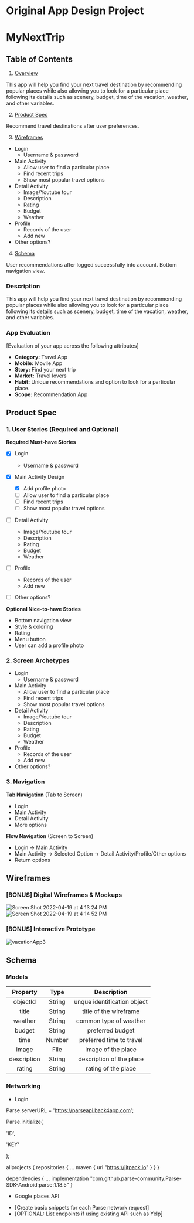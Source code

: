 Original App Design Project 
===

# MyNextTrip

## Table of Contents
1. [Overview](#Overview)

This app will help you find your next travel destination by recommending popular places while also allowing you to look for a particular place following its details such as scenery, budget, time of the vacation, weather, and other variables.


2. [Product Spec](#Product-Spec)

Recommend travel destinations after user preferences.


3. [Wireframes](#Wireframes)
* Login
   * Username & password
* Main Activity
   * Allow user to find a particular place
   * Find recent trips
   * Show most popular travel options
* Detail Activity
   * Image/Youtube tour
   * Description
   * Rating
   * Budget
   * Weather
* Profile
   * Records of the user
   * Add new
* Other options?


4. [Schema](#Schema)

User recommendations after logged successfully into account. Bottom navigation view.

### Description
This app will help you find your next travel destination by recommending popular places while also allowing you to look for a particular place following its details such as scenery, budget, time of the vacation, weather, and other variables.


### App Evaluation
[Evaluation of your app across the following attributes]
- **Category:** Travel App
- **Mobile:** Movile App
- **Story:** Find your next trip
- **Market:** Travel lovers
- **Habit:** Unique recommendations and option to look for a particular place.
- **Scope:** Recommendation App

## Product Spec

### 1. User Stories (Required and Optional)

**Required Must-have Stories**

- [x] Login
   * Username & password
- [x] Main Activity Design
   - [x] Add profile photo
   - [ ] Allow user to find a particular place
   - [ ] Find recent trips
   - [ ] Show most popular travel options
- [ ] Detail Activity
   * Image/Youtube tour
   * Description
   * Rating
   * Budget
   * Weather
- [ ] Profile
   * Records of the user
   * Add new
- [ ] Other options?


**Optional Nice-to-have Stories**

* Bottom navigation view
* Style & coloring
* Rating
* Menu button
* User can add a profile photo

### 2. Screen Archetypes

* Login
   * Username & password
* Main Activity
   * Allow user to find a particular place
   * Find recent trips
   * Show most popular travel options
* Detail Activity
   * Image/Youtube tour
   * Description
   * Rating
   * Budget
   * Weather
* Profile
   * Records of the user
   * Add new
* Other options?

### 3. Navigation

**Tab Navigation** (Tab to Screen)

* Login
* Main Activity
* Detail Activity
* More options

**Flow Navigation** (Screen to Screen)

* Login -> Main Activity
* Main Activity -> Selected Option -> Detail Activity/Profile/Other options
* Return options

## Wireframes

### [BONUS] Digital Wireframes & Mockups

![Screen Shot 2022-04-19 at 4 13 24 PM](https://user-images.githubusercontent.com/92124196/164111553-bdcec883-7249-466e-9419-6b36cfe196a6.jpg)
![Screen Shot 2022-04-19 at 4 14 52 PM](https://user-images.githubusercontent.com/92124196/164111568-4b926051-c195-44b1-ac51-4f8a0c0df16e.jpg)


### [BONUS] Interactive Prototype


![vacationApp3](https://user-images.githubusercontent.com/92124196/164111584-de4b679b-5bbe-4ca8-afc1-3aa457939841.gif)




## Schema 

### Models

| Property| Type | Description|
| :---: | :---: | :---: |
| objectId | String | unque identification object |
| title | String | title of the wireframe |
| weather | String | common type of weather |
| budget | String | preferred budget | 
| time | Number | preferred time to travel |
| image | File | image of the place |
| description | String | description of the place |
| rating | String | rating of the place|



### Networking
* Login 
  
Parse.serverURL = 'https://parseapi.back4app.com'; 
  
Parse.initialize(
  
  'ID', 
  
  'KEY' 
  
);

allprojects {
  repositories {
    ...
    maven { url "https://jitpack.io" }
  }
}
  
dependencies {
    ...
    implementation "com.github.parse-community.Parse-SDK-Android:parse:1.18.5"
}

* Google places API





- [Create basic snippets for each Parse network request]
- [OPTIONAL: List endpoints if using existing API such as Yelp]
